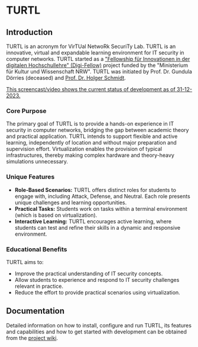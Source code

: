# TURTL
## Introduction
TURTL is an acronym for VirTUal NetwoRk SecuriTy Lab. TURTL is an innovative, virtual and expandable learning environment for IT security in computer networks. TURTL started as a ["Fellowship für Innovationen in der digitalen 
Hochschullehre" (Digi-Fellow)](https://www.dh.nrw/kooperationen/Digi-Fellows-2) project funded by the "Ministerium für Kultur und Wissenschaft NRW". TURTL was initiated by Prof. Dr. Gundula Dörries (deceased) and [Prof. Dr. Holger Schmidt](https://www.fh-dortmund.de/personen/Holger-Schmidt1/index.php).

[This screencast/video shows the current status of development as of 31-12-2023.](https://youtu.be/m1oPbvd5LSk)

### Core Purpose
The primary goal of TURTL is to provide a hands-on experience in IT security in computer networks, bridging the gap between academic theory and practical application. TURTL intends to support flexible and active learning, independently of location and without major preparation and supervision effort. Virtualization enables the provision of typical infrastructures, thereby making complex hardware and theory-heavy simulations unnecessary. 

### Unique Features
- **Role-Based Scenarios:** TURTL offers distinct roles for students to engage with, including Attack, Defense, and Neutral. Each role presents unique challenges and learning opportunities.
- **Practical Tasks:** Students work on tasks within a terminal environment (which is based on virtualization).
- **Interactive Learning:** TURTL encourages active learning, where students can test and refine their skills in a dynamic and responsive environment.

### Educational Benefits
TURTL aims to:
- Improve the practical understanding of IT security concepts.
- Allow students to experience and respond to IT security challenges relevant in practice.
- Reduce the effort to provide practical scenarios using virtualization.

## Documentation
Detailed information on how to install, configure and run TURTL, its features and capabilities and how to get started with development can be obtained from the [project wiki](../../wiki).
